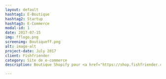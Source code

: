 ```yaml
---
layout: default
hashtag1: E-Boutique
hashtag2: Startup
hashtag3: E-Commerce
modal-id: 1
date: 2017-07-15
img: fflogo.png
screenimg: Boutiqueff.png
alt: image-alt
project-date: July 2017
client: Fishfriender
category: Site de e-commerce
description: Boutique Shopify pour <a href="https://shop.fishfriender.com/" target="_blank">Fishfriender</a>, une startup française qui gère un réseau social. Visitez la boutique en cliquant <a href="https://shop.fishfriender.com/" target="_blank">ICI!</a> Obtenez votre e-boutique en 3 JOURS! Contactez-moi pour un devis GRATUIT!

---
```

